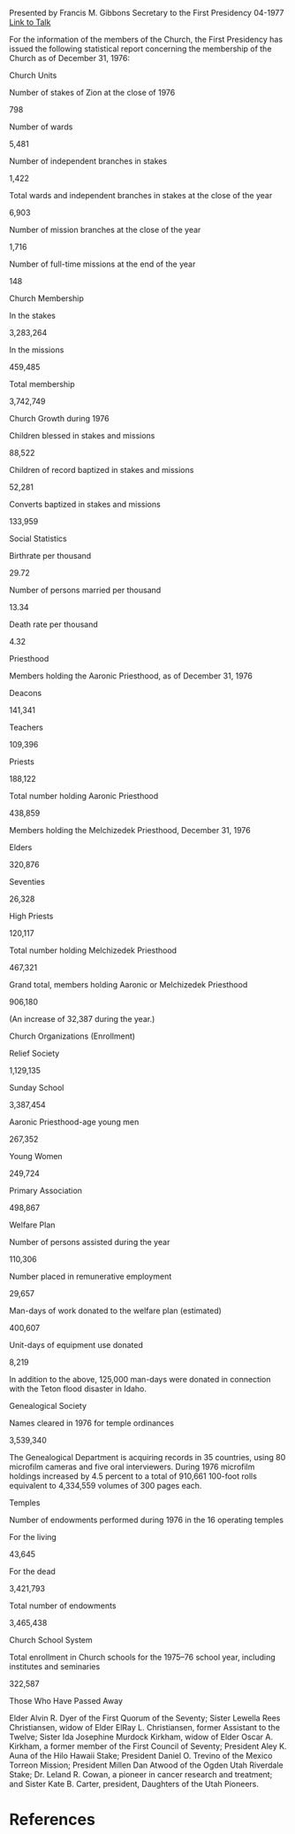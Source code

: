Presented by Francis M. Gibbons
Secretary to the First Presidency
04-1977
[Link to Talk](https://www.churchofjesuschrist.org/study/general-conference/1977/04/statistical-report-1976?lang=eng)

For the information of the members of the Church, the First Presidency has issued the following statistical report concerning the membership of the Church as of December 31, 1976:





Church Units





Number of stakes of Zion at the close of 1976



798



Number of wards



5,481



Number of independent branches in stakes



1,422



Total wards and independent branches in stakes at the close of the year



6,903



Number of mission branches at the close of the year



1,716



Number of full-time missions at the end of the year



148









Church Membership





In the stakes



3,283,264



In the missions



459,485



Total membership



3,742,749









Church Growth during 1976





Children blessed in stakes and missions



88,522



Children of record baptized in stakes and missions



52,281



Converts baptized in stakes and missions



133,959









Social Statistics





Birthrate per thousand



29.72



Number of persons married per thousand



13.34



Death rate per thousand



4.32









Priesthood







Members holding the Aaronic Priesthood, as of December 31, 1976





Deacons



141,341



Teachers



109,396



Priests



188,122



Total number holding Aaronic Priesthood



438,859









Members holding the Melchizedek Priesthood, December 31, 1976





Elders



320,876



Seventies



26,328



High Priests



120,117



Total number holding Melchizedek Priesthood



467,321



Grand total, members holding Aaronic or Melchizedek Priesthood



906,180





(An increase of 32,387 during the year.)







Church Organizations (Enrollment)





Relief Society



1,129,135



Sunday School



3,387,454



Aaronic Priesthood-age young men



267,352



Young Women



249,724



Primary Association



498,867









Welfare Plan





Number of persons assisted during the year



110,306



Number placed in remunerative employment



29,657



Man-days of work donated to the welfare plan (estimated)



400,607



Unit-days of equipment use donated



8,219



In addition to the above, 125,000 man-days were donated in connection with the Teton flood disaster in Idaho.







Genealogical Society





Names cleared in 1976 for temple ordinances



3,539,340



The Genealogical Department is acquiring records in 35 countries, using 80 microfilm cameras and five oral interviewers. During 1976 microfilm holdings increased by 4.5 percent to a total of 910,661 100-foot rolls equivalent to 4,334,559 volumes of 300 pages each.







Temples



Number of endowments performed during 1976 in the 16 operating temples



For the living



43,645



For the dead



3,421,793



Total number of endowments



3,465,438









Church School System





Total enrollment in Church schools for the 1975–76 school year, including institutes and seminaries



322,587









Those Who Have Passed Away



Elder Alvin R. Dyer of the First Quorum of the Seventy; Sister Lewella Rees Christiansen, widow of Elder ElRay L. Christiansen, former Assistant to the Twelve; Sister Ida Josephine Murdock Kirkham, widow of Elder Oscar A. Kirkham, a former member of the First Council of Seventy; President Aley K. Auna of the Hilo Hawaii Stake; President Daniel O. Trevino of the Mexico Torreon Mission; President Millen Dan Atwood of the Ogden Utah Riverdale Stake; Dr. Leland R. Cowan, a pioneer in cancer research and treatment; and Sister Kate B. Carter, president, Daughters of the Utah Pioneers.

# References
